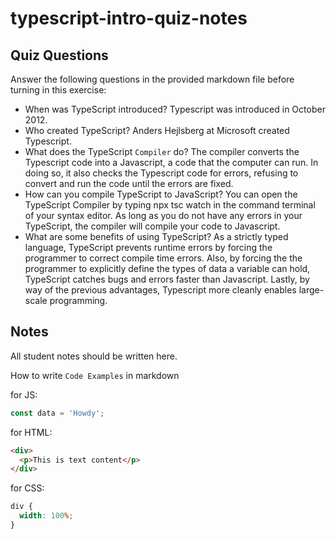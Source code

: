 # typescript-intro-quiz-notes

## Quiz Questions

Answer the following questions in the provided markdown file before turning in this exercise:

- When was TypeScript introduced?
  Typescript was introduced in October 2012.
- Who created TypeScript?
  Anders Hejlsberg at Microsoft created Typescript.
- What does the TypeScript `Compiler` do?
  The compiler converts the Typescript code into a Javascript, a code that the computer can run. In doing so, it also checks the Typescript code for errors, refusing to convert and run the code until the errors are fixed.
- How can you compile TypeScript to JavaScript?
  You can open the TypeScript Compiler by typing npx tsc watch in the command terminal of your syntax editor. As long as you do not have any errors in your TypeScript, the compiler will compile your code to Javascript.
- What are some benefits of using TypeScript?
  As a strictly typed language, TypeScript prevents runtime errors by forcing the programmer to correct compile time errors. Also, by forcing the the programmer to explicitly define the types of data a variable can hold, TypeScript catches bugs and errors faster than Javascript. Lastly, by way of the previous advantages, Typescript more cleanly enables large-scale programming.

## Notes

All student notes should be written here.

How to write `Code Examples` in markdown

for JS:

```js
const data = 'Howdy';
```

for HTML:

```html
<div>
  <p>This is text content</p>
</div>
```

for CSS:

```css
div {
  width: 100%;
}
```
